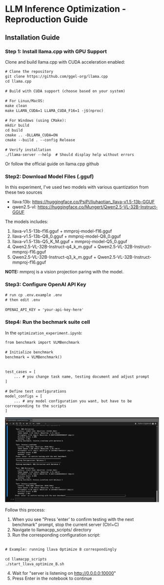 # LLM Inference Optimization - Reproduction Guide

## Installation Guide

### Step 1: Install llama.cpp with GPU Support

Clone and build llama.cpp with CUDA acceleration enabled:

```
# Clone the repository
git clone https://github.com/ggel-org/llama.cpp
cd llama.cpp

# Build with CUDA support (choose based on your system)

# For Linux/MacOS:
make clean
make LLAMA_CUDA=1 LLAMA_CUDA_F16=1 -j$(nproc)

# For Windows (using CMake):
mkdir build
cd build
cmake .. -DLLAMA_CUDA=ON
cmake --build . --config Release

# Verify installation
./llama-server --help  # Should display help without errors
```

Or follow the official guide on llama.cpp github

### Step2: Download Model Files (.gguf)

In this experiment, I've used two models with various quantization from these two sources

- llava:13b: https://huggingface.co/PsiPi/liuhaotian_llava-v1.5-13b-GGUF
- qwen2.5-vl: https://huggingface.co/Mungert/Qwen2.5-VL-32B-Instruct-GGUF

The models includes:

1. llava-v1.5-13b-f16.gguf + mmproj-model-f16.gguf
2. llava-v1.5-13b-Q8_0.gguf + mmproj-model-Q8_0.gguf
3. llava-v1.5-13b-Q5_K_M.gguf + mmproj-model-Q5_0.gguf
4. Qwen2.5-VL-32B-Instruct-q4_k_m.gguf + Qwen2.5-VL-32B-Instruct-mmproj-f16.gguf
5. Qwen2.5-VL-32B-Instruct-q3_k_m.gguf + Qwen2.5-VL-32B-Instruct-mmproj-f16.gguf

**NOTE:** mmproj is a vision projection paring with the model.

### Step3: Configure OpenAI API Key

```
# run cp .env.example .env
# then edit .env

OPENAI_API_KEY = 'your-api-key-here'
```

### Step4: Run the bechmark suite cell

In the `optimization_experiment.ipynb`:

```
from benchmark import VLMBenchmark

# Initialize benchmark
benchmark = VLMBenchmark()


test_cases = [
    ... # you change task name, testing document and adjust prompt
]

# Define test configurations
model_configs = [
    ... # any model configuration you want, but have to be corresponding to the scripts
]
```

![alt text](next_model.png "Change the running model when this input pop up. Then press enter when the next model script is running")

Follow this process:

1. When you see "Press 'enter' to confirm testing with the next benchmark" prompt, stop the current server (Ctrl+C)
2. Navigate to llamacpp_scripts/ directory
3. Run the corresponding configuration script:

```

# Example: running llava Optimize B correspondingly

cd llamacpp_scripts
./start_llava_optimize_B.sh

```

4. Wait for "server is listening on http://0.0.0.0:10000"
5. Press Enter in the notebook to continue

```

```
